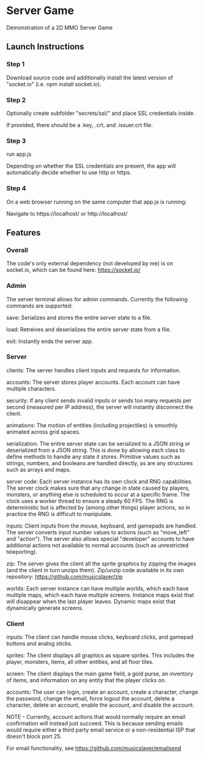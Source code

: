 # Server Game
Demonstration of a 2D MMO Server Game

## Launch Instructions
### Step 1
Download source code and additionally install the latest version of "socket.io" (i.e. npm install socket.io).

### Step 2
Optionally create subfolder "secrets/ssl/" and place SSL credentials inside.

If provided, there should be a .key, .crt, and .issuer.crt file.

### Step 3
run app.js

Depending on whether the SSL credentials are present, the app will automatically decide whether to use http or https.

### Step 4
On a web browser running on the same computer that app.js is running:

Navigate to https://localhost/ or http://localhost/

## Features
### Overall
The code's only external dependency (not developed by me) is on socket.io, which can be found here: https://socket.io/

### Admin
The server terminal allows for admin commands. Currently the following commands are supported:

save: Serializes and stores the entire server state to a file.

load: Retreives and deserializes the entire server state from a file.

exit: Instantly ends the server app.

### Server
clients: The server handles client inputs and requests for information.

accounts: The server stores player accounts. Each account can have multiple characters.

security: If any client sends invalid inputs or sends too many requests per second (measured per IP address), the server will instantly disconnect the client.

animations: The motion of entities (including projectiles) is smoothly animated across grid spaces.

serialization: The entire server state can be serialized to a JSON string or deserialized from a JSON string. This is done by allowing each class to define methods to handle any state it stores. Primitive values such as strings, numbers, and booleans are handled directly, as are any structures such as arrays and maps.

server code: Each server instance has its own clock and RNG capabilities. The server clock makes sure that any change in state caused by players, monsters, or anything else is scheduled to occur at a specific frame. The clock uses a worker thread to ensure a steady 60 FPS. The RNG is deterministic but is affected by (among other things) player actions, so in practice the RNG is difficult to manipulate.

inputs: Client inputs from the mouse, keyboard, and gamepads are handled. The server converts input number values to actions (such as "move_left" and "action"). The server also allows special "developer" accounts to have additional actions not available to normal accounts (such as unrestricted teleporting).

zip: The server gives the client all the sprite graphics by zipping the images (and the client in turn unzips them). Zip/unzip code available in its own repository: https://github.com/musicslayer/zip

worlds: Each server instance can have multiple worlds, which each have multiple maps, which each have multiple screens. Instance maps exist that will disappear when the last player leaves. Dynamic maps exist that dynamically generate screens.

### Client
inputs: The client can handle mouse clicks, keyboard clicks, and gamepad buttons and analog sticks.

sprites: The client displays all graphics as square sprites. This includes the player, monsters, items, all other entities, and all floor tiles.

screen: The client displays the main game field, a gold purse, an inventory of items, and information on any entity that the player clicks on.

accounts: The user can login, create an account, create a character, change the password, change the email, force logout the account, delete a character, delete an account, enable the account, and disable the account.

NOTE - Currently, account actions that would normally require an email confirmation will instead just succeed. This is because sending emails would require either a third party email service or a non-residential ISP that doesn't block port 25.

For email functionality, see https://github.com/musicslayer/emailsend

